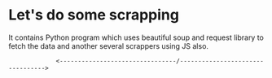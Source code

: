 # Let's do some scrapping 
It contains Python program which uses beautiful soup and request library to fetch the data and another several scrappers using JS also.

                 <--------------------------------/--------------------------------->

